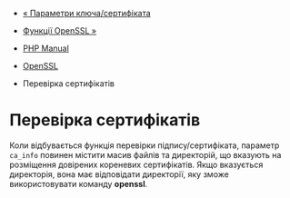 - [« Параметри ключа/сертифіката](openssl.certparams.md)
- [Функції OpenSSL »](ref.openssl.md)

- [PHP Manual](index.md)
- [OpenSSL](book.openssl.md)
- Перевірка сертифікатів

# Перевірка сертифікатів

Коли відбувається функція перевірки підпису/сертифіката, параметр
`ca_info` повинен містити масив файлів та директорій, що вказують на
розміщення довірених кореневих сертифікатів. Якщо вказується
директорія, вона має відповідати директорії, яку зможе
використовувати команду **openssl**.
